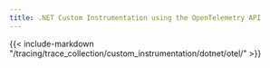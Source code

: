 ```yaml
---
title: .NET Custom Instrumentation using the OpenTelemetry API
---
```


{{< include-markdown "/tracing/trace_collection/custom_instrumentation/dotnet/otel/" >}}